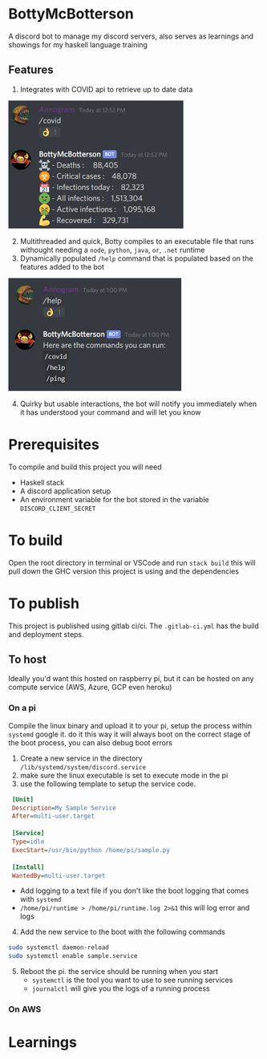 # BottyMcBotterson

A discord bot to manage my discord servers, also serves as learnings and showings for my haskell language training

## Features

1. Integrates with COVID api to retrieve up to date data

![covid](res/covid.png)

2. Multithreaded and quick, Botty compiles to an executable file that runs withought needing a `node`, `python`, `java`, `or`, `.net` runtime
3. Dynamically populated `/help` command that is populated based on the features added to the bot

![help](res/help.png)

4. Quirky but usable interactions, the bot will notify you immediately when it has understood your command and will let you know

# Prerequisites

To compile and build this project you will need

- Haskell stack
- A discord application setup
- An environment variable for the bot stored in the variable `DISCORD_CLIENT_SECRET`

# To build

Open the root directory in terminal or VSCode and run `stack build` this will pull down the GHC version this project is using and the dependencies

# To publish

This project is published using gitlab ci/ci. The `.gitlab-ci.yml` has the build and deployment steps.

## To host

Ideally you'd want this hosted on raspberry pi, but it can be hosted on any compute service (AWS, Azure, GCP even heroku)

### On a pi

Compile the linux binary and upload it to your pi, setup the process within `systemd` google it. do it this way it will always boot on the correct stage of the boot process, you can also debug boot errors

1. Create a new service in the directory `/lib/systemd/system/discord.service`
2. make sure the linux executable is set to execute mode in the pi
3. use the following template to setup the service code. 
```ini
 [Unit]
 Description=My Sample Service
 After=multi-user.target

 [Service]
 Type=idle
 ExecStart=/usr/bin/python /home/pi/sample.py

 [Install]
 WantedBy=multi-user.target
```
- Add logging to a text file if you don't like the boot logging that comes with `systemd`
- `/home/pi/runtime > /home/pi/runtime.log 2>&1` this will log error and logs
4. Add the new service to the boot with the following commands
```bash
sudo systemctl daemon-reload
sudo systemctl enable sample.service
```
5. Reboot the pi. the service should be running when you start
    - `systemctl` is the tool you want to use to see running services
    - `journalctl` will give you the logs of a running process

### On AWS



# Learnings
